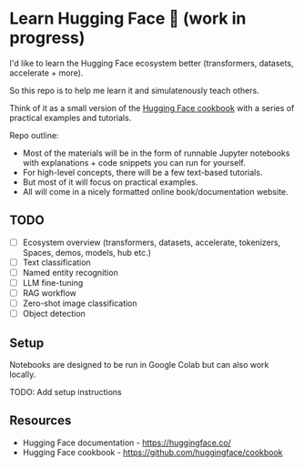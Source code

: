 # Learn Hugging Face 🤗 (work in progress)

I'd like to learn the Hugging Face ecosystem better (transformers, datasets, accelerate + more).

So this repo is to  help me learn it and simulatenously teach others.

Think of it as a small version of the [Hugging Face cookbook](https://github.com/huggingface/cookbook) with a series of practical examples and tutorials.

Repo outline:
- Most of the materials will be in the form of runnable Jupyter notebooks with explanations + code snippets you can run for yourself.
- For high-level concepts, there will be a few text-based tutorials.
- But most of it will focus on practical examples.
- All will come in a nicely formatted online book/documentation website.

## TODO
- [ ] Ecosystem overview (transformers, datasets, accelerate, tokenizers, Spaces, demos, models, hub etc.)
- [ ] Text classification
- [ ] Named entity recognition
- [ ] LLM fine-tuning
- [ ] RAG workflow
- [ ] Zero-shot image classification
- [ ] Object detection

## Setup

Notebooks are designed to be run in Google Colab but can also work locally.

TODO: Add setup instructions

## Resources

* Hugging Face documentation - https://huggingface.co/
* Hugging Face cookbook - https://github.com/huggingface/cookbook